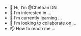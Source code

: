 - 👋 Hi, I’m @Chethan DN
- 👀 I’m interested in ...
- 🌱 I’m currently learning ...
- 💞️ I’m looking to collaborate on ...
- 📫 How to reach me ...

<!---
Chethan-Aritha/Chethan-Aritha is a ✨ special ✨ repository because its `README.md` (this file) appears on your GitHub profile.
You can click the Preview link to take a look at your changes.
--->
